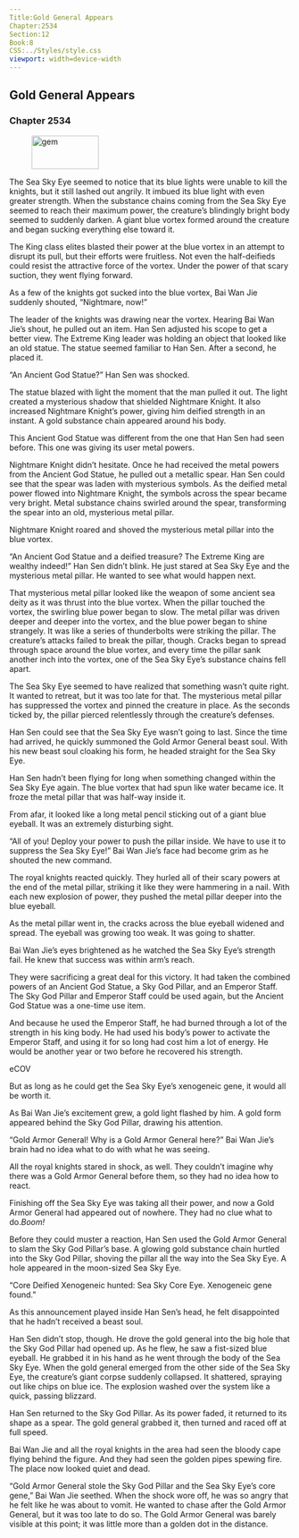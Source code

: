 ```yaml
---
Title:Gold General Appears 
Chapter:2534 
Section:12 
Book:8 
CSS:../Styles/style.css 
viewport: width=device-width
---
```

  
## Gold General Appears
### Chapter 2534
  
<figure>
	<img src="../Images/gem.gif" alt="gem" id="gem" width="120" height="60" />
</figure>
  

  
The Sea Sky Eye seemed to notice that its blue lights were unable to kill the knights, but it still lashed out angrily. It imbued its blue light with even greater strength. When the substance chains coming from the Sea Sky Eye seemed to reach their maximum power, the creature’s blindingly bright body seemed to suddenly darken. A giant blue vortex formed around the creature and began sucking everything else toward it.

The King class elites blasted their power at the blue vortex in an attempt to disrupt its pull, but their efforts were fruitless. Not even the half-deifieds could resist the attractive force of the vortex. Under the power of that scary suction, they went flying forward.

As a few of the knights got sucked into the blue vortex, Bai Wan Jie suddenly shouted, “Nightmare, now!”

The leader of the knights was drawing near the vortex. Hearing Bai Wan Jie’s shout, he pulled out an item. Han Sen adjusted his scope to get a better view. The Extreme King leader was holding an object that looked like an old statue. The statue seemed familiar to Han Sen. After a second, he placed it.

“An Ancient God Statue?” Han Sen was shocked.

The statue blazed with light the moment that the man pulled it out. The light created a mysterious shadow that shielded Nightmare Knight. It also increased Nightmare Knight’s power, giving him deified strength in an instant. A gold substance chain appeared around his body.

This Ancient God Statue was different from the one that Han Sen had seen before. This one was giving its user metal powers.

Nightmare Knight didn’t hesitate. Once he had received the metal powers from the Ancient God Statue, he pulled out a metallic spear. Han Sen could see that the spear was laden with mysterious symbols. As the deified metal power flowed into Nightmare Knight, the symbols across the spear became very bright. Metal substance chains swirled around the spear, transforming the spear into an old, mysterious metal pillar.

Nightmare Knight roared and shoved the mysterious metal pillar into the blue vortex.

“An Ancient God Statue and a deified treasure? The Extreme King are wealthy indeed!” Han Sen didn’t blink. He just stared at Sea Sky Eye and the mysterious metal pillar. He wanted to see what would happen next.

That mysterious metal pillar looked like the weapon of some ancient sea deity as it was thrust into the blue vortex. When the pillar touched the vortex, the swirling blue power began to slow. The metal pillar was driven deeper and deeper into the vortex, and the blue power began to shine strangely. It was like a series of thunderbolts were striking the pillar. The creature’s attacks failed to break the pillar, though. Cracks began to spread through space around the blue vortex, and every time the pillar sank another inch into the vortex, one of the Sea Sky Eye’s substance chains fell apart.

The Sea Sky Eye seemed to have realized that something wasn’t quite right. It wanted to retreat, but it was too late for that. The mysterious metal pillar has suppressed the vortex and pinned the creature in place. As the seconds ticked by, the pillar pierced relentlessly through the creature’s defenses.

Han Sen could see that the Sea Sky Eye wasn’t going to last. Since the time had arrived, he quickly summoned the Gold Armor General beast soul. With his new beast soul cloaking his form, he headed straight for the Sea Sky Eye.

Han Sen hadn’t been flying for long when something changed within the Sea Sky Eye again. The blue vortex that had spun like water became ice. It froze the metal pillar that was half-way inside it.

From afar, it looked like a long metal pencil sticking out of a giant blue eyeball. It was an extremely disturbing sight.

“All of you! Deploy your power to push the pillar inside. We have to use it to suppress the Sea Sky Eye!” Bai Wan Jie’s face had become grim as he shouted the new command.

The royal knights reacted quickly. They hurled all of their scary powers at the end of the metal pillar, striking it like they were hammering in a nail. With each new explosion of power, they pushed the metal pillar deeper into the blue eyeball.

As the metal pillar went in, the cracks across the blue eyeball widened and spread. The eyeball was growing too weak. It was going to shatter.

Bai Wan Jie’s eyes brightened as he watched the Sea Sky Eye’s strength fail. He knew that success was within arm’s reach.

They were sacrificing a great deal for this victory. It had taken the combined powers of an Ancient God Statue, a Sky God Pillar, and an Emperor Staff. The Sky God Pillar and Emperor Staff could be used again, but the Ancient God Statue was a one-time use item.

And because he used the Emperor Staff, he had burned through a lot of the strength in his king body. He had used his body’s power to activate the Emperor Staff, and using it for so long had cost him a lot of energy. He would be another year or two before he recovered his strength.

eCOV

But as long as he could get the Sea Sky Eye’s xenogeneic gene, it would all be worth it.

As Bai Wan Jie’s excitement grew, a gold light flashed by him. A gold form appeared behind the Sky God Pillar, drawing his attention.

“Gold Armor General! Why is a Gold Armor General here?” Bai Wan Jie’s brain had no idea what to do with what he was seeing.

All the royal knights stared in shock, as well. They couldn’t imagine why there was a Gold Armor General before them, so they had no idea how to react.

Finishing off the Sea Sky Eye was taking all their power, and now a Gold Armor General had appeared out of nowhere. They had no clue what to do.*Boom!*

Before they could muster a reaction, Han Sen used the Gold Armor General to slam the Sky God Pillar’s base. A glowing gold substance chain hurtled into the Sky God Pillar, shoving the pillar all the way into the Sea Sky Eye. A hole appeared in the moon-sized Sea Sky Eye.

“Core Deified Xenogeneic hunted: Sea Sky Core Eye. Xenogeneic gene found.”

As this announcement played inside Han Sen’s head, he felt disappointed that he hadn’t received a beast soul.

Han Sen didn’t stop, though. He drove the gold general into the big hole that the Sky God Pillar had opened up. As he flew, he saw a fist-sized blue eyeball. He grabbed it in his hand as he went through the body of the Sea Sky Eye. When the gold general emerged from the other side of the Sea Sky Eye, the creature’s giant corpse suddenly collapsed. It shattered, spraying out like chips on blue ice. The explosion washed over the system like a quick, passing blizzard.

Han Sen returned to the Sky God Pillar. As its power faded, it returned to its shape as a spear. The gold general grabbed it, then turned and raced off at full speed.

Bai Wan Jie and all the royal knights in the area had seen the bloody cape flying behind the figure. And they had seen the golden pipes spewing fire. The place now looked quiet and dead.

“Gold Armor General stole the Sky God Pillar and the Sea Sky Eye’s core gene,” Bai Wan Jie seethed. When the shock wore off, he was so angry that he felt like he was about to vomit. He wanted to chase after the Gold Armor General, but it was too late to do so. The Gold Armor General was barely visible at this point; it was little more than a golden dot in the distance.